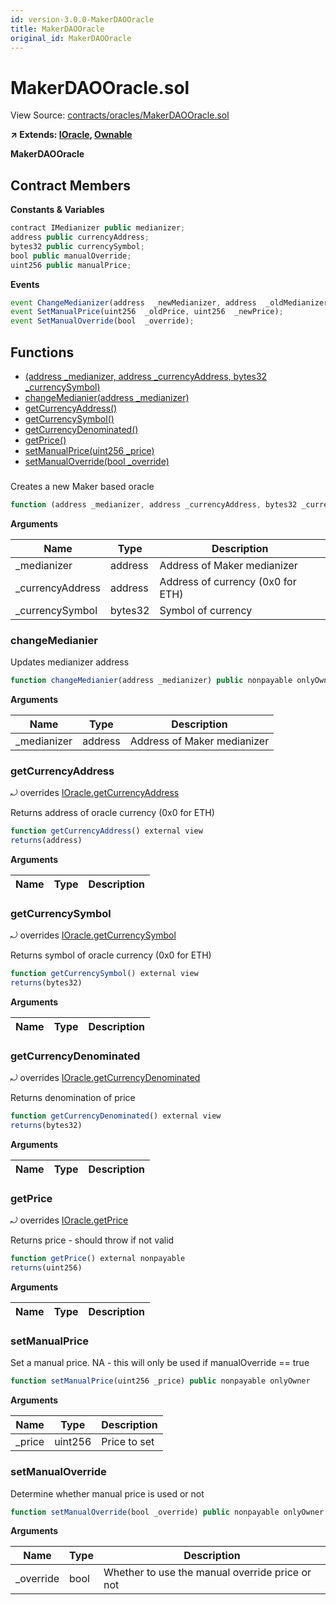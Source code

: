 ```yaml
---
id: version-3.0.0-MakerDAOOracle
title: MakerDAOOracle
original_id: MakerDAOOracle
---
```


# MakerDAOOracle.sol

View Source: [contracts/oracles/MakerDAOOracle.sol](../../../contracts/oracles/MakerDAOOracle.sol)

**↗ Extends: [IOracle](IOracle.md), [Ownable](Ownable.md)**

**MakerDAOOracle**

## Contract Members
**Constants & Variables**

```js
contract IMedianizer public medianizer;
address public currencyAddress;
bytes32 public currencySymbol;
bool public manualOverride;
uint256 public manualPrice;

```

**Events**

```js
event ChangeMedianizer(address  _newMedianizer, address  _oldMedianizer);
event SetManualPrice(uint256  _oldPrice, uint256  _newPrice);
event SetManualOverride(bool  _override);
```

## Functions

- [(address _medianizer, address _currencyAddress, bytes32 _currencySymbol)](#)
- [changeMedianier(address _medianizer)](#changemedianier)
- [getCurrencyAddress()](#getcurrencyaddress)
- [getCurrencySymbol()](#getcurrencysymbol)
- [getCurrencyDenominated()](#getcurrencydenominated)
- [getPrice()](#getprice)
- [setManualPrice(uint256 _price)](#setmanualprice)
- [setManualOverride(bool _override)](#setmanualoverride)

### 

Creates a new Maker based oracle

```js
function (address _medianizer, address _currencyAddress, bytes32 _currencySymbol) public nonpayable
```

**Arguments**

| Name        | Type           | Description  |
| ------------- |------------- | -----|
| _medianizer | address | Address of Maker medianizer | 
| _currencyAddress | address | Address of currency (0x0 for ETH) | 
| _currencySymbol | bytes32 | Symbol of currency | 

### changeMedianier

Updates medianizer address

```js
function changeMedianier(address _medianizer) public nonpayable onlyOwner 
```

**Arguments**

| Name        | Type           | Description  |
| ------------- |------------- | -----|
| _medianizer | address | Address of Maker medianizer | 

### getCurrencyAddress

⤾ overrides [IOracle.getCurrencyAddress](IOracle.md#getcurrencyaddress)

Returns address of oracle currency (0x0 for ETH)

```js
function getCurrencyAddress() external view
returns(address)
```

**Arguments**

| Name        | Type           | Description  |
| ------------- |------------- | -----|

### getCurrencySymbol

⤾ overrides [IOracle.getCurrencySymbol](IOracle.md#getcurrencysymbol)

Returns symbol of oracle currency (0x0 for ETH)

```js
function getCurrencySymbol() external view
returns(bytes32)
```

**Arguments**

| Name        | Type           | Description  |
| ------------- |------------- | -----|

### getCurrencyDenominated

⤾ overrides [IOracle.getCurrencyDenominated](IOracle.md#getcurrencydenominated)

Returns denomination of price

```js
function getCurrencyDenominated() external view
returns(bytes32)
```

**Arguments**

| Name        | Type           | Description  |
| ------------- |------------- | -----|

### getPrice

⤾ overrides [IOracle.getPrice](IOracle.md#getprice)

Returns price - should throw if not valid

```js
function getPrice() external nonpayable
returns(uint256)
```

**Arguments**

| Name        | Type           | Description  |
| ------------- |------------- | -----|

### setManualPrice

Set a manual price. NA - this will only be used if manualOverride == true

```js
function setManualPrice(uint256 _price) public nonpayable onlyOwner 
```

**Arguments**

| Name        | Type           | Description  |
| ------------- |------------- | -----|
| _price | uint256 | Price to set | 

### setManualOverride

Determine whether manual price is used or not

```js
function setManualOverride(bool _override) public nonpayable onlyOwner 
```

**Arguments**

| Name        | Type           | Description  |
| ------------- |------------- | -----|
| _override | bool | Whether to use the manual override price or not | 

